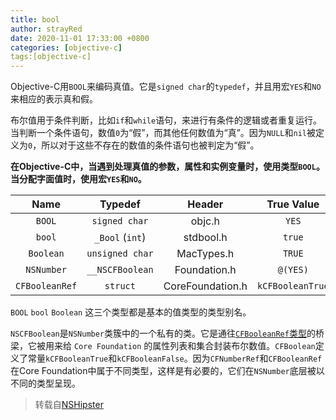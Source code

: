 ```yaml
---
title: bool 
author: strayRed
date: 2020-11-01 17:33:00 +0800
categories: [objective-c]
tags:[objective-c]
---
```


Objective-C用`BOOL`来编码真值。它是`signed char`的`typedef`，并且用宏`YES`和`NO`来相应的表示真和假。

布尔值用于条件判断，比如`if`和`while`语句，来进行有条件的逻辑或者重复运行。当判断一个条件语句，数值`0`为“假”，而其他任何数值为“真”。因为`NULL`和`nil`被定义为`0`，所以对于这些不存在的数值的条件语句也被判定为“假”。

**在Objective-C中，当遇到处理真值的参数，属性和实例变量时，使用类型`BOOL`。当分配字面值时，使用宏`YES`和`NO`。**

|      Name      |     Typedef     |      Header      |    True Value    |    False Value    |
| :------------: | :-------------: | :--------------: | :--------------: | :---------------: |
|     `BOOL`     |  `signed char`  |      objc.h      |      `YES`       |       `NO`        |
|     `bool`     | `_Bool` (`int`) |    stdbool.h     |      `true`      |      `false`      |
|   `Boolean`    | `unsigned char` |    MacTypes.h    |      `TRUE`      |      `FALSE`      |
|   `NSNumber`   | `__NSCFBoolean` |   Foundation.h   |     `@(YES)`     |      `@(NO)`      |
| `CFBooleanRef` |    `struct`     | CoreFoundation.h | `kCFBooleanTrue` | `kCFBooleanFalse` |

`BOOL` `bool` `Boolean` 这三个类型都是基本的值类型的类型别名。

`NSCFBoolean`是`NSNumber`类簇中的一个私有的类。它是通往[`CFBooleanRef`类型](https://developer.apple.com/library/mac/#documentation/CoreFoundation/Reference/CFBooleanRef/Reference/reference.html)的桥梁，它被用来给 `Core Foundation` 的属性列表和集合封装布尔数值。`CFBoolean`定义了常量`kCFBooleanTrue`和`kCFBooleanFalse`。因为`CFNumberRef`和`CFBooleanRef`在Core Foundation中属于不同类型，这样是有必要的，它们在`NSNumber`底层被以不同的类型呈现。

> 转载自[NSHipster](https://nshipster.com/bool/)